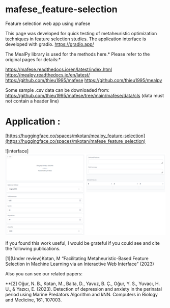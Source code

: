 # mafese_feature-selection
Feature selection web app using mafese

This page was developed for quick testing of metaheuristic optimization techniques in feature selection studies. The application interface is developed with gradio. https://gradio.app/

The MealPy library is used for the methods here.* Please refer to the original pages for details:*

https://mafese.readthedocs.io/en/latest/index.html https://mealpy.readthedocs.io/en/latest/ https://github.com/thieu1995/mafese https://github.com/thieu1995/mealpy

Some sample .csv data can be downloaded from: https://github.com/thieu1995/mafese/tree/main/mafese/data/cls (data must not contain a header line)



# Application :
[https://huggingface.co/spaces/mkotan/mealpy_feature-selection](https://huggingface.co/spaces/mkotan/mafese_feature_selection)

![interface]
![interface](https://github.com/muhammedkotan/mealpy_feature-selection/blob/main/interface.PNG?raw=true)


 
If you found this work useful, I would be grateful if you could see and cite the following publications.

[1](Under review)Kotan, M “Facilitating Metaheuristic-Based Feature Selection in Machine Learning via an Interactive Web Interface” (2023)

Also you can see our related papers:

**[2] Oğur, N. B., Kotan, M., Balta, D., Yavuz, B. Ç., Oğur, Y. S., Yuvacı, H. U., & Yazıcı, E. (2023). Detection of depression and anxiety in the perinatal period using Marine Predators Algorithm and kNN. Computers in Biology and Medicine, 161, 107003.
